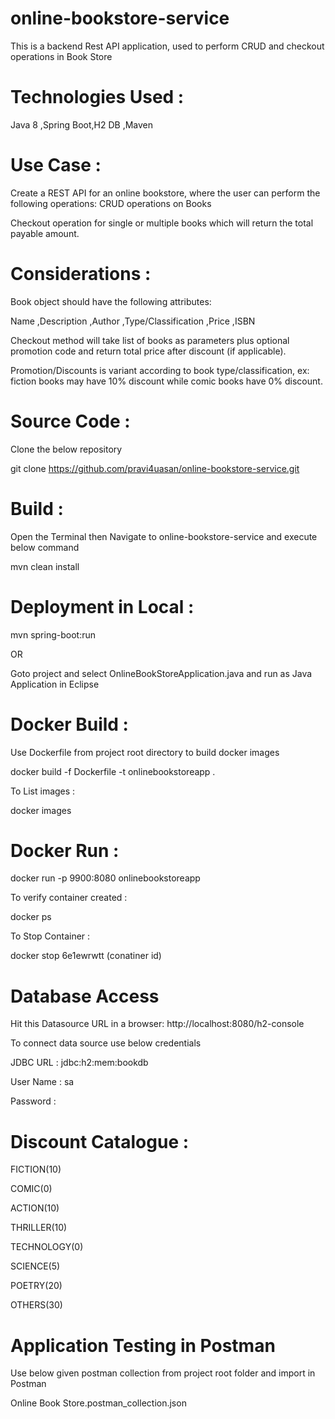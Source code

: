 # online-bookstore-service
This is a backend Rest API application, used to perform CRUD and checkout operations in Book Store
# Technologies Used :
Java 8 ,Spring Boot,H2 DB ,Maven

# Use Case :

Create a REST API for an online bookstore, where the user can perform the following operations:
CRUD operations on Books 

Checkout operation for single or multiple books which will return the total payable amount.
# Considerations :
Book object should have the following attributes:

Name ,Description ,Author ,Type/Classification ,Price ,ISBN

Checkout method will take list of books as parameters plus optional promotion code and return total price after discount (if applicable).

Promotion/Discounts is variant according to book type/classification, ex: fiction books may have 10% discount while comic books have 0% discount.

# Source Code :

Clone the below repository 

git clone https://github.com/pravi4uasan/online-bookstore-service.git

# Build :
Open the Terminal then Navigate to online-bookstore-service and execute below command

mvn clean install

# Deployment in Local :

mvn spring-boot:run

   OR 
   
Goto project and select OnlineBookStoreApplication.java and run as Java Application in Eclipse

# Docker Build :

Use Dockerfile from project root directory to build docker images

docker build -f Dockerfile -t onlinebookstoreapp .

To List images :

 docker images
 

# Docker Run :
 docker run -p 9900:8080 onlinebookstoreapp
 
 To verify container created :
 
 docker ps 
 
 To Stop Container :
 
 docker stop 6e1ewrwtt (conatiner id)
   
   

# Database Access

Hit this Datasource URL in a browser: http://localhost:8080/h2-console

To connect data source use below credentials

JDBC URL : jdbc:h2:mem:bookdb

User Name : sa

Password :

# Discount Catalogue :
FICTION(10)

COMIC(0)

ACTION(10)

THRILLER(10)

TECHNOLOGY(0)

SCIENCE(5)

POETRY(20)

OTHERS(30)

# Application Testing in Postman

Use below given postman collection from project root folder and import in Postman

Online Book Store.postman_collection.json





